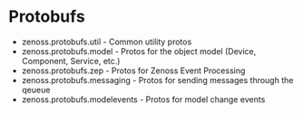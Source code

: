 Protobufs
=========

* zenoss.protobufs.util - Common utility protos
* zenoss.protobufs.model - Protos for the object model (Device, Component, Service, etc.)
* zenoss.protobufs.zep - Protos for Zenoss Event Processing
* zenoss.protobufs.messaging - Protos for sending messages through the qeueue
* zenoss.protobufs.modelevents - Protos for model change events
